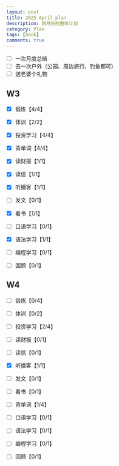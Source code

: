 ```yaml
---
layout: post
title: 2025 April plan
description: 四月份的整体计划
category: Plan
tags: [book]
comments: true
---
```


- [ ] 一次月度总结
- [ ] 去一次户外（公园、周边旅行、钓鱼都可）
- [ ] 送老婆个礼物

## W3

- [x] 锻炼【4/4】

- [x] 体训【2/2】

- [x] 投资学习【4/4】

- [x] 背单词【4/4】

- [x] 读财报【1/1】

- [x] 读信【1/1】

- [x] 听播客【1/1】

- [ ] 发文【0/1】

- [x] 看书【1/1】

- [ ] 口语学习【0/1】

- [x] 语法学习【1/1】

- [ ] 编程学习【0/1】

- [ ] 回顾【0/1】

## W4

- [ ] 锻炼【0/4】

- [ ] 体训【0/2】

- [ ] 投资学习【2/4】

- [ ] 读财报【0/1】

- [ ] 读信【0/1】

- [x] 听播客【1/1】

- [ ] 发文【0/1】

- [ ] 看书【0/1】

- [ ] 背单词【1/4】

- [ ] 口语学习【0/1】

- [ ] 语法学习【0/1】

- [ ] 编程学习【0/1】

- [ ] 回顾【0/1】

